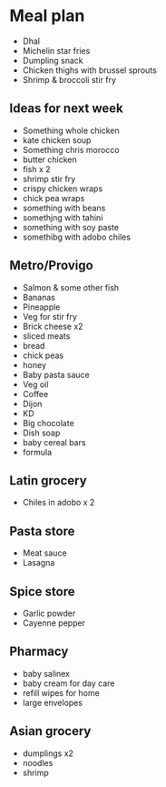 # Meal plan

- Dhal
- Michelin star fries
- Dumpling snack
- Chicken thighs with brussel sprouts
- Shrimp & broccoli stir fry

## Ideas for next week

- Something whole chicken
- kate chicken soup
- Something chris morocco
- butter chicken
- fish x 2
- shrimp stir fry
- crispy chicken wraps
- chick pea wraps
- something with beans
- somethjng with tahini
- something with soy paste
- somethibg with adobo chiles

## Metro/Provigo

- Salmon & some other fish
- Bananas
- Pineapple
- Veg for stir fry
- Brick cheese x2
- sliced meats
- bread
- chick peas
- honey
- Baby pasta sauce
- Veg oil
- Coffee
- Dijon
- KD
- Big chocolate
- Dish soap
- baby cereal bars
- formula

## Latin grocery

- Chiles in adobo x 2

## Pasta store

- Meat sauce
- Lasagna

## Spice store

- Garlic powder
- Cayenne pepper

## Pharmacy

- baby salinex
- baby cream for day care
- refill wipes for home
- large envelopes

## Asian grocery

- dumplings x2
- noodles
- shrimp
